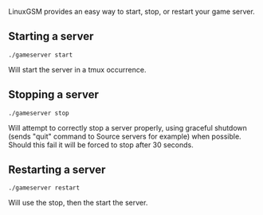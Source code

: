 LinuxGSM provides an easy way to start, stop, or restart your game server.

## Starting a server

`./gameserver start`

Will start the server in a tmux occurrence. 

## Stopping a server

`./gameserver stop`

Will attempt to correctly stop a server properly, using graceful shutdown (sends "quit" command to Source servers for example) when possible. Should this fail it will be forced to stop after 30 seconds.

## Restarting a server

`./gameserver restart`

Will use the stop, then the start the server.